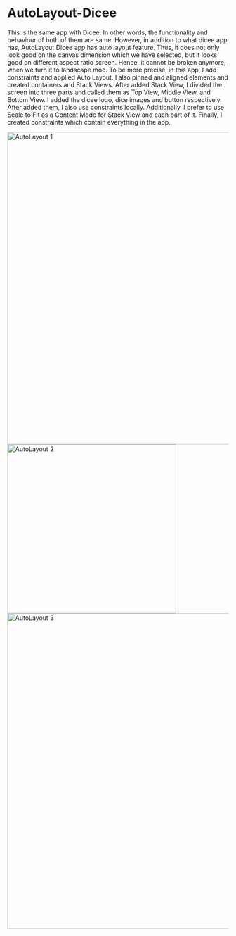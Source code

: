 # AutoLayout-Dicee

This is the same app with Dicee. In other words, the functionality and behaviour of both of them are same. However, in addition to what dicee app has, AutoLayout Dicee app has auto layout feature. Thus, it does not only look good on the canvas dimension which we have selected, but it looks good on different aspect ratio screen. Hence, it cannot be broken anymore, when we turn it to landscape mod. To be more precise, in this app, I add constraints and applied Auto Layout. I also pinned and aligned elements and created containers and Stack Views. After added Stack View, I divided the screen into three parts and called them as Top View, Middle View, and Bottom View. I added the dicee logo, dice images and button respectively. After added them, I also use constraints locally. Additionally, I prefer to use Scale to Fit as a Content Mode for Stack View and each part of it. Finally, I created constraints which contain everything in the app.

<img width="710" alt="AutoLayout 1" src="https://user-images.githubusercontent.com/92036779/183853569-8a0aa88c-fc7f-45ab-b17b-1fb5d59e1df8.png">
<img width="384" alt="AutoLayout 2" src="https://user-images.githubusercontent.com/92036779/183853609-0d8dfd59-9972-49a1-a642-d02881b6d2ad.png">
<img width="717" alt="AutoLayout 3" src="https://user-images.githubusercontent.com/92036779/183853620-936d57c8-d226-4024-9324-c22328231ce7.png">

